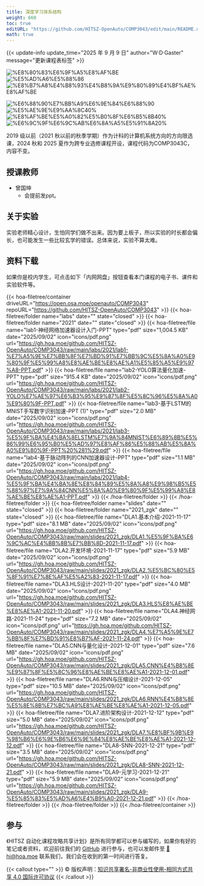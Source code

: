 ```yaml
---
title: 深度学习体系结构
weight: 660
toc: true
editURL: "https://github.com/HITSZ-OpenAuto/COMP3043/edit/main/README.md"
math: true
---
```


{{< update-info update_time="2025 年 9 月 9 日" author="W·D·Gaster" message="更新课程表标签" >}}

<div class="hoa-badge">

![%E8%80%83%E6%9F%A5%E8%AF%BE](https://img.shields.io/badge/%E8%80%83%E6%9F%A5%E8%AF%BE-green)
![%E5%AD%A6%E5%88%86](https://img.shields.io/badge/%E5%AD%A6%E5%88%86-2-moccasin)
![%E8%B7%A8%E4%B8%93%E4%B8%9A%E9%80%89%E4%BF%AE%E8%AF%BE](https://img.shields.io/badge/%E8%B7%A8%E4%B8%93%E4%B8%9A%E9%80%89%E4%BF%AE%E8%AF%BE-lightskyblue)

![%E6%88%90%E7%BB%A9%E6%9E%84%E6%88%90](https://img.shields.io/badge/%E6%88%90%E7%BB%A9%E6%9E%84%E6%88%90-gold)
![%E5%AE%9E%E9%AA%8C40%](https://img.shields.io/badge/%E5%AE%9E%E9%AA%8C-40%25-wheat)
![%E8%AF%BE%E5%A0%82%E5%B0%8F%E6%B5%8B40%](https://img.shields.io/badge/%E8%AF%BE%E5%A0%82%E5%B0%8F%E6%B5%8B-40%25-wheat)
![%E6%9C%9F%E6%9C%AB%E6%8A%A5%E5%91%8A20%](https://img.shields.io/badge/%E6%9C%9F%E6%9C%AB%E6%8A%A5%E5%91%8A-20%25-wheat)

</div>

2019 级以前（2021 秋以前的秋季学期）作为计科的计算机系统方向的方向限选课，2024 秋和 2025 夏作为跨专业选修课程开设，课程代码为COMP3043C，内容不变。

## 授课教师

- 曾国坤
  - 会提前发ppt。

## 关于实验

实验老师精心设计，生怕同学们做不出来。因为要上板子，所以实验的时长都会偏长，也可能发生一些比较玄学的错误。总体来说，实验不算太难。

## 资料下载

如果你是校内学生，可点击如下「内网网盘」按钮查看本门课程的电子书、课件和实验软件等。

{{< hoa-filetree/container driveURL="https://open.osa.moe/openauto/COMP3043" repoURL="https://github.com/HITSZ-OpenAuto/COMP3043" >}}
{{< hoa-filetree/folder name="labs" date="" state="closed" >}}
{{< hoa-filetree/folder name="2021" date="" state="closed" >}}
{{< hoa-filetree/file name="lab1-神经网络加速器设计入门-PPT" type="pdf" size="1,004.5 KB" date="2025/09/02" icon="icons/pdf.png" url="https://gh.hoa.moe/github.com/HITSZ-OpenAuto/COMP3043/raw/main/labs/2021/lab1-%E7%A5%9E%E7%BB%8F%E7%BD%91%E7%BB%9C%E5%8A%A0%E9%80%9F%E5%99%A8%E8%AE%BE%E8%AE%A1%E5%85%A5%E9%97%A8-PPT.pdf" >}}
{{< hoa-filetree/file name="lab2-YOLO算法量化加速-PPT" type="pdf" size="915.4 KB" date="2025/09/02" icon="icons/pdf.png" url="https://gh.hoa.moe/github.com/HITSZ-OpenAuto/COMP3043/raw/main/labs/2021/lab2-YOLO%E7%AE%97%E6%B3%95%E9%87%8F%E5%8C%96%E5%8A%A0%E9%80%9F-PPT.pdf" >}}
{{< hoa-filetree/file name="lab3-基于LSTM的MNIST手写数字识别加速-PPT (1)" type="pdf" size="2.0 MB" date="2025/09/02" icon="icons/pdf.png" url="https://gh.hoa.moe/github.com/HITSZ-OpenAuto/COMP3043/raw/main/labs/2021/lab3-%E5%9F%BA%E4%BA%8ELSTM%E7%9A%84MNIST%E6%89%8B%E5%86%99%E6%95%B0%E5%AD%97%E8%AF%86%E5%88%AB%E5%8A%A0%E9%80%9F-PPT%20%281%29.pdf" >}}
{{< hoa-filetree/file name="lab4-基于脉动阵列的CNN加速器设计-PPT" type="pdf" size="1.1 MB" date="2025/09/02" icon="icons/pdf.png" url="https://gh.hoa.moe/github.com/HITSZ-OpenAuto/COMP3043/raw/main/labs/2021/lab4-%E5%9F%BA%E4%BA%8E%E8%84%89%E5%8A%A8%E9%98%B5%E5%88%97%E7%9A%84CNN%E5%8A%A0%E9%80%9F%E5%99%A8%E8%AE%BE%E8%AE%A1-PPT.pdf" >}}
{{< /hoa-filetree/folder >}}
{{< /hoa-filetree/folder >}}
{{< hoa-filetree/folder name="slides" date="" state="closed" >}}
{{< hoa-filetree/folder name="2021_zgk" date="" state="closed" >}}
{{< hoa-filetree/file name="DLA1.基本介绍-2021-11-17" type="pdf" size="8.1 MB" date="2025/09/02" icon="icons/pdf.png" url="https://gh.hoa.moe/github.com/HITSZ-OpenAuto/COMP3043/raw/main/slides/2021_zgk/DLA1.%E5%9F%BA%E6%9C%AC%E4%BB%8B%E7%BB%8D-2021-11-17.pdf" >}}
{{< hoa-filetree/file name="DLA2.开发环境-2021-11-17" type="pdf" size="5.9 MB" date="2025/09/02" icon="icons/pdf.png" url="https://gh.hoa.moe/github.com/HITSZ-OpenAuto/COMP3043/raw/main/slides/2021_zgk/DLA2.%E5%BC%80%E5%8F%91%E7%8E%AF%E5%A2%83-2021-11-17.pdf" >}}
{{< hoa-filetree/file name="DLA3.HLS设计-2021-11-20" type="pdf" size="4.0 MB" date="2025/09/02" icon="icons/pdf.png" url="https://gh.hoa.moe/github.com/HITSZ-OpenAuto/COMP3043/raw/main/slides/2021_zgk/DLA3.HLS%E8%AE%BE%E8%AE%A1-2021-11-20.pdf" >}}
{{< hoa-filetree/file name="DLA4.神经网路-2021-11-24" type="pdf" size="7.2 MB" date="2025/09/02" icon="icons/pdf.png" url="https://gh.hoa.moe/github.com/HITSZ-OpenAuto/COMP3043/raw/main/slides/2021_zgk/DLA4.%E7%A5%9E%E7%BB%8F%E7%BD%91%E8%B7%AF-2021-11-24.pdf" >}}
{{< hoa-filetree/file name="DLA5.CNN与量化设计-2021-12-01" type="pdf" size="7.6 MB" date="2025/09/02" icon="icons/pdf.png" url="https://gh.hoa.moe/github.com/HITSZ-OpenAuto/COMP3043/raw/main/slides/2021_zgk/DLA5.CNN%E4%B8%8E%E9%87%8F%E5%8C%96%E8%AE%BE%E8%AE%A1-2021-12-01.pdf" >}}
{{< hoa-filetree/file name="DLA6.RNN与压缩设计-2021-12-05" type="pdf" size="10.5 MB" date="2025/09/02" icon="icons/pdf.png" url="https://gh.hoa.moe/github.com/HITSZ-OpenAuto/COMP3043/raw/main/slides/2021_zgk/DLA6.RNN%E4%B8%8E%E5%8E%8B%E7%BC%A9%E8%AE%BE%E8%AE%A1-2021-12-05.pdf" >}}
{{< hoa-filetree/file name="DLA7.进阶架构设计-2021-12-12" type="pdf" size="5.0 MB" date="2025/09/02" icon="icons/pdf.png" url="https://gh.hoa.moe/github.com/HITSZ-OpenAuto/COMP3043/raw/main/slides/2021_zgk/DLA7.%E8%BF%9B%E9%98%B6%E6%9E%B6%E6%9E%84%E8%AE%BE%E8%AE%A1-2021-12-12.pdf" >}}
{{< hoa-filetree/file name="DLA8-SNN-2021-12-21" type="pdf" size="3.5 MB" date="2025/09/02" icon="icons/pdf.png" url="https://gh.hoa.moe/github.com/HITSZ-OpenAuto/COMP3043/raw/main/slides/2021_zgk/DLA8-SNN-2021-12-21.pdf" >}}
{{< hoa-filetree/file name="DLA9-元学习-2021-12-21" type="pdf" size="5.9 MB" date="2025/09/02" icon="icons/pdf.png" url="https://gh.hoa.moe/github.com/HITSZ-OpenAuto/COMP3043/raw/main/slides/2021_zgk/DLA9-%E5%85%83%E5%AD%A6%E4%B9%A0-2021-12-21.pdf" >}}
{{< /hoa-filetree/folder >}}
{{< /hoa-filetree/folder >}}
{{< /hoa-filetree/container >}}

## 参与

《HITSZ 自动化课程攻略共享计划》是所有同学都可以参与编写的，如果你有好的笔记或者资料，欢迎前往我们的 [GitHub](https://github.com/HITSZ-OpenAuto) 进行参与，也可以发邮件至 [📮hi@hoa.moe](mailto:hi@hoa.moe) 联系我们，我们会在收到的第一时间进行答复。

{{< callout type="" >}}
  © 版权声明：[知识共享署名-非商业性使用-相同方式共享 4.0 国际许可协议](https://creativecommons.org/licenses/by-nc-sa/4.0/)
{{< /callout >}}

